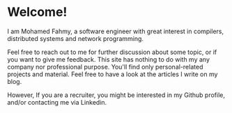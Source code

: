 # Welcome!
I am Mohamed Fahmy, a software engineer with great interest in compilers, distributed systems and network programming.

Feel free to reach out to me for further discussion about some topic, or if you want to give me feedback.
This site has nothing to do with my any company nor professional purpose.
You'll find only personal-related projects and material.
Feel free to have a look at the articles I write on my blog.

However, If you are a recruiter, you might be interested in my Github profile, and/or contacting me via Linkedin.

